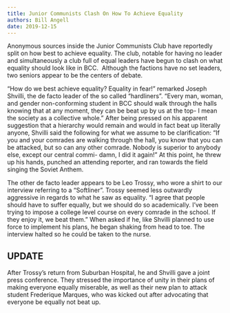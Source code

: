 ```yaml
---
title: Junior Communists Clash On How To Achieve Equality
authors: Bill Angell
date: 2019-12-15
---
```


Anonymous sources inside the Junior Communists Club have reportedly split on how best to achieve equality. The club, notable for having no leader and simultaneously a club full of equal leaders have begun to clash on what equality should look like in BCC.  Although the factions have no set leaders, two seniors appear to be the centers of debate. 

“How do we best achieve equality? Equality in fear!” remarked Joseph Shvilli, the de facto leader of the so called “hardliners”. “Every man, woman, and gender non-conforming student in BCC should walk through the halls knowing that at any moment, they can be beat up by us at the top- I mean the society as a collective whole.” After being pressed on his apparent suggestion that a hierarchy would remain and would in fact beat up literally anyone, Shvilli said the following for what we assume to be clarification: “If you and your comrades are walking through the hall, you know that you can be attacked, but so can any other comrade. Nobody is superior to anybody else, except our central commi- damn, I did it again!” At this point, he threw up his hands, punched an attending reporter, and ran towards the field singing the Soviet Anthem. 

The other de facto leader appears to be Leo Trossy, who wore a shirt to our interview referring to a “Softliner”. Trossy seemed less outwardly aggressive in regards to what he saw as equality. “I agree that people should have to suffer equally, but we should do so academically. I’ve been trying to impose a college level course on every comrade in the school. If they enjoy it, we beat them.” When asked if he, like Shvilli planned to use force to implement his plans, he began shaking from head to toe. The interview halted so he could be taken to the nurse. 

## UPDATE 

After Trossy’s return from Suburban Hospital, he and Shvilli gave a joint press conference. They stressed the importance of unity in their plans of making everyone equally miserable, as well as their new plan to attack student Frederique Marques, who was kicked out after advocating that everyone be equally not beat up.
